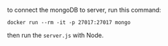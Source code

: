 to connect the mongoDB to server, run this command:

    docker run --rm -it -p 27017:27017 mongo

then run the `server.js` with Node.
